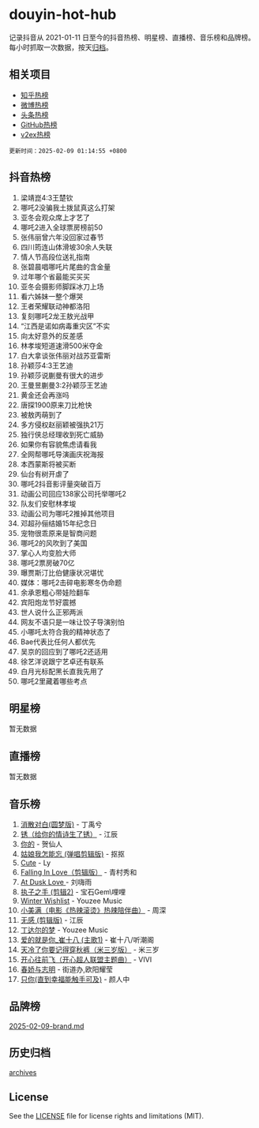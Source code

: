 # douyin-hot-hub

记录抖音从 2021-01-11 日至今的抖音热榜、明星榜、直播榜、音乐榜和品牌榜。每小时抓取一次数据，按天[归档](archives)。

## 相关项目

- [知乎热榜](https://github.com/lonnyzhang423/zhihu-hot-hub)
- [微博热榜](https://github.com/lonnyzhang423/weibo-hot-hub)
- [头条热榜](https://github.com/lonnyzhang423/toutiao-hot-hub)
- [GitHub热榜](https://github.com/lonnyzhang423/github-hot-hub)
- [v2ex热榜](https://github.com/lonnyzhang423/v2ex-hot-hub)


`更新时间：2025-02-09 01:14:55 +0800`

## 抖音热榜

1. 梁靖崑4:3王楚钦
1. 哪吒2没骗我土拨鼠真这么打架
1. 亚冬会观众席上才艺了
1. 哪吒2进入全球票房榜前50
1. 张伟丽曾六年没回家过春节
1. 四川筠连山体滑坡30余人失联
1. 情人节高段位送礼指南
1. 张碧晨唱哪吒片尾曲的含金量
1. 过年哪个省最能买买买
1. 亚冬会摄影师脚踩冰刀上场
1. 看六姊妹一整个爆哭
1. 王者荣耀联动神都洛阳
1. 复刻哪吒2龙王敖光战甲
1. “江西是诺如病毒重灾区”不实
1. 向太好意外的反差感
1. 林孝埈短道速滑500米夺金
1. 白大拿谈张伟丽对战苏亚雷斯
1. 孙颖莎4:3王艺迪
1. 孙颖莎说蒯曼有很大的进步
1. 王曼昱蒯曼3:2孙颖莎王艺迪
1. 黄金还会再涨吗
1. 唐探1900原来刀比枪快
1. 被敖丙萌到了
1. 多方侵权赵丽颖被强执21万
1. 独行侠总经理收到死亡威胁
1. 如果你有容貌焦虑请看我
1. 全网帮哪吒导演画庆祝海报
1. 本西蒙斯将被买断
1. 仙台有树开虐了
1. 哪吒2抖音影评量突破百万
1. 动画公司回应138家公司托举哪吒2
1. 队友们安慰林孝埈
1. 动画公司为哪吒2推掉其他项目
1. 邓超孙俪结婚15年纪念日
1. 宠物很乖原来是智商问题
1. 哪吒2的风吹到了美国
1. 掌心人均变脸大师
1. 哪吒2票房破70亿
1. 曝贾斯汀比伯健康状况堪忧
1. 媒体：哪吒2击碎电影寒冬伪命题
1. 余承恩粗心带娃险翻车
1. 宾阳炮龙节好震撼
1. 世人说什么正邪两派
1. 网友不语只是一味让饺子导演别怕
1. 小哪吒太符合我的精神状态了
1. Bae代表比任何人都优先
1. 吴京的回应到了哪吒2还适用
1. 徐艺洋说跟宁艺卓还有联系
1. 白月光标配黑长直我先用了
1. 哪吒2里藏着哪些考点

## 明星榜

暂无数据

## 直播榜

暂无数据

## 音乐榜

1. [消散对白(圆梦版)](https://sf5-hl-cdn-tos.douyinstatic.com/obj/tos-cn-ve-2774/og4jB5I5IizzoZVAAAzWgBMAsMDWoArfwBOiFs) - 丁禹兮
1. [锈（给你的情诗生了锈）](https://sf5-hl-cdn-tos.douyinstatic.com/obj/tos-cn-ve-2774/o8a1PBtVqIYbPEGK6e5A4egedVMdm3fCIz6bbE) - 江辰
1. [你的](https://sf5-hl-cdn-tos.douyinstatic.com/obj/tos-cn-ve-2774/oYuIeKf42jB7sEV6B2upMdpYAgfrQWj0FeRegh) - 贺仙人
1. [姑娘我怎能忘 (弹唱剪辑版)](https://sf5-hl-cdn-tos.douyinstatic.com/obj/tos-cn-ve-2774/okamwrBGEMz6illuEofAsMV4yzF5tVWbBiA5AI) - 抠抠
1. [Cute](https://sf5-hl-cdn-tos.douyinstatic.com/obj/tos-cn-ve-2774/o4IbIzHWKAAB4wsS5qMBRiiAlEBGTpQRNfFvuo) - Ly
1. [Falling In Love（剪辑版）](https://sf5-hl-cdn-tos.douyinstatic.com/obj/tos-cn-ve-2774/o8ajpA8zzgBPahbBIO8AcKGBLJezFCRd1wfP9f) - 青村秀和
1. [ At Dusk  Love ](https://sf5-hl-cdn-tos.douyinstatic.com/obj/tos-cn-ve-2774/o8CrpCf5CaYgI4ZrtQgMQAFEfuGqNnRSDQAPBc) - 刘嗨雨
1. [执子之手 (剪辑2)](https://sf5-hl-cdn-tos.douyinstatic.com/obj/tos-cn-ve-2774/oUoZLQjCc31XzqsBnBQUNgeKtYPBcgbFDwtfcu) - 宝石Gem\哩哩
1. [Winter Wishlist](https://sf5-hl-cdn-tos.douyinstatic.com/obj/tos-cn-ve-2774/oIIgUOeamCFCVAzxN6MFRLIBlLGpUqQxeeHrLE) - Youzee Music
1. [小美满（电影《热辣滚烫》热辣陪伴曲）](https://sf5-hl-cdn-tos.douyinstatic.com/obj/tos-cn-ve-2774/o0GAn2lSgfZIDUgtevCGDQYnFg4CwnrBaxbTZL) - 周深
1. [无感 (剪辑版)](https://sf5-hl-cdn-tos.douyinstatic.com/obj/tos-cn-ve-2774/o0eIsUzJBDlQaQFC5OFlgbMEZC1TFYBftOBn6p) - 江辰
1. [丁达尔的梦](https://sf5-hl-cdn-tos.douyinstatic.com/obj/tos-cn-ve-2774/oMU3WirUZBVQkAC9ccG5P2IQirziZM2RTInUY) - Youzee Music
1. [爱的就是你_崔十八 (主歌1)](https://sf5-hl-cdn-tos.douyinstatic.com/obj/tos-cn-ve-2774/oI5BO5DhFZ6UTcNCnZaOCBLtZ7WIMQGfgnXf5E) - 崔十八/听潮阁
1. [天冷了你要记得穿秋裤（米三岁版）](https://sf5-hl-cdn-tos.douyinstatic.com/obj/tos-cn-ve-2774/oQlIwVIDWiZ6BQilAorS7MA0AgCkQDvcZAdm1) - 米三岁
1. [开心往前飞（开心超人联盟主题曲）](https://sf6-cdn-tos.douyinstatic.com/obj/tos-cn-ve-2774/9d8fb7c82cf1421fb93a9fe925275e0a) - VIVI
1. [春娇与志明](https://sf5-hl-cdn-tos.douyinstatic.com/obj/tos-cn-ve-2774/e530d8fceb7044b39707d7f9ff54add1) - 街道办,欧阳耀莹
1. [只你(直到幸福能触手可及)](https://sf5-hl-cdn-tos.douyinstatic.com/obj/tos-cn-ve-2774/o0lBkRDzFTeaVSUz3ZZSCBVtZ5DIMQGfgmEAuE) - 颜人中

## 品牌榜

[2025-02-09-brand.md](archives/2025-02-09-brand.md)

## 历史归档

[archives](archives)

## License

See the [LICENSE](LICENSE) file for license rights and limitations (MIT).
